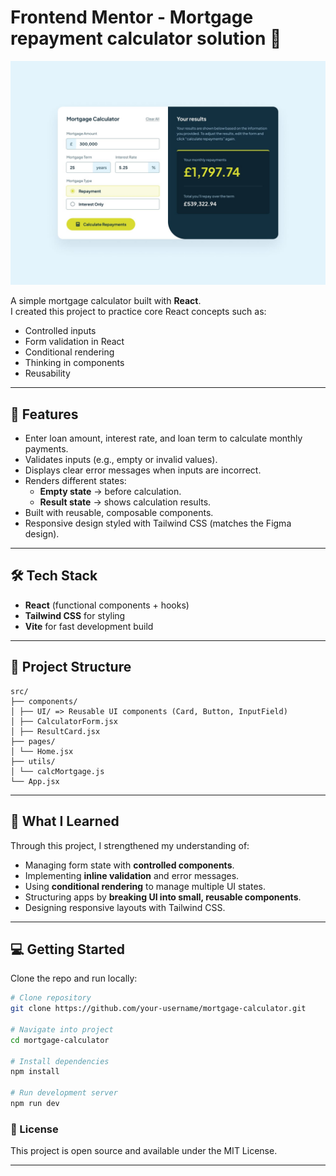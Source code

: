 # Frontend Mentor - Mortgage repayment calculator solution 🧮

![](./src//assets/design/desktop-design-completed.jpg)

A simple mortgage calculator built with **React**.  
I created this project to practice core React concepts such as:

- Controlled inputs
- Form validation in React
- Conditional rendering
- Thinking in components
- Reusability

---

## 🚀 Features

- Enter loan amount, interest rate, and loan term to calculate monthly payments.
- Validates inputs (e.g., empty or invalid values).
- Displays clear error messages when inputs are incorrect.
- Renders different states:
  - **Empty state** → before calculation.
  - **Result state** → shows calculation results.
- Built with reusable, composable components.
- Responsive design styled with Tailwind CSS (matches the Figma design).

---

## 🛠️ Tech Stack

- **React** (functional components + hooks)
- **Tailwind CSS** for styling
- **Vite** for fast development build

---

## 📂 Project Structure

```
src/
├── components/
│ ├── UI/ => Reusable UI components (Card, Button, InputField)
│ ├── CalculatorForm.jsx
│ ├── ResultCard.jsx
├── pages/
│ └── Home.jsx
├── utils/
│ └── calcMortgage.js
└── App.jsx
```

---

## 🎯 What I Learned

Through this project, I strengthened my understanding of:

- Managing form state with **controlled components**.
- Implementing **inline validation** and error messages.
- Using **conditional rendering** to manage multiple UI states.
- Structuring apps by **breaking UI into small, reusable components**.
- Designing responsive layouts with Tailwind CSS.

---

## 💻 Getting Started

Clone the repo and run locally:

```bash
# Clone repository
git clone https://github.com/your-username/mortgage-calculator.git

# Navigate into project
cd mortgage-calculator

# Install dependencies
npm install

# Run development server
npm run dev
```

### 📝 License

This project is open source and available under the MIT License.

---
